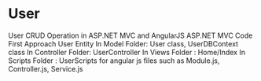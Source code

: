 # User
User CRUD Operation in ASP.NET MVC and AngularJS
ASP.NET MVC Code First Approach User Entity
In Model Folder: User class, UserDBContext class
In Controller Folder: UserController
In Views Folder : Home/Index
In Scripts Folder : UserScripts for angular js files such as Module.js, Controller.js, Service.js
